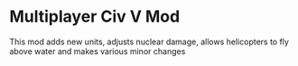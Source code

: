 # Multiplayer Civ V Mod

This mod adds new units, adjusts nuclear damage, allows helicopters to fly above water and makes various minor changes
